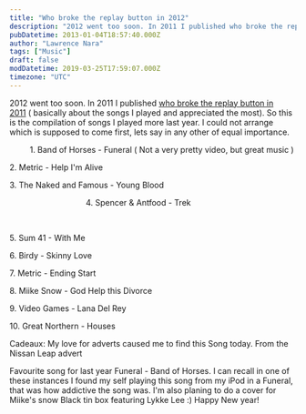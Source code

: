 ```yaml
---
title: "Who broke the replay button in 2012"
description: "2012 went too soon. In 2011 I published who broke the replay button in 2011(http://njielitumbe.blogspot.com/20120101archive.html) ( basically about the son..."
pubDatetime: 2013-01-04T18:57:40.000Z
author: "Lawrence Nara"
tags: ["Music"]
draft: false
modDatetime: 2019-03-25T17:59:07.000Z
timezone: "UTC"
---
```


2012 went too soon. In 2011 I published [who broke the replay button in 2011](http://njielitumbe.blogspot.com/2012_01_01_archive.html) ( basically about the songs I played and appreciated the most). So this is the compilation of songs I played more last year. I could not arrange which is supposed to come first, lets say in any other of equal importance.

         1. Band of Horses - Funeral ( Not a very pretty video, but great music )

2\. Metric - Help I'm Alive

3\. The Naked and Famous - Young Blood

                                  4. Spencer & Antfood - Trek

  

5\. Sum 41 - With Me

6\. Birdy - Skinny Love

7\. Metric - Ending Start

8\. Miike Snow - God Help this Divorce

9\. Video Games - Lana Del Rey

10\. Great Northern - Houses

Cadeaux: My love for adverts caused me to find this Song today. From the Nissan Leap advert

Favourite song for last year Funeral - Band of Horses. I can recall in one of these instances I found my self playing this song from my iPod in a Funeral, that was how addictive the song was. I'm also planing to do a cover for Miike's snow Black tin box featuring Lykke Lee :) Happy New year!